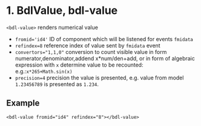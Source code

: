 # 1. BdlValue, bdl-value 

`<bdl-value>` renders numerical value 
  * `fromid='id4'` ID of component which will be listened for events `fmidata`
  * `refindex=8` reference index of value sent by `fmidata` event
  * `convertors="1,1,0"` conversion to count visible value in form numerator,denominator,addend x*num/den+add, or in form of 
algebraic expression with `x` determine value to be recounted: e.g.:`x*265+Math.sin(x)`
  * `precision=4` precision the value is presented, e.g. value from model `1.23456789` is presented as `1.234`.

## Example 
`<bdl-value fromid="id4" refindex="8"></bdl-value>`
<bdl-value fromid="id4" refindex="8"></bdl-value>
